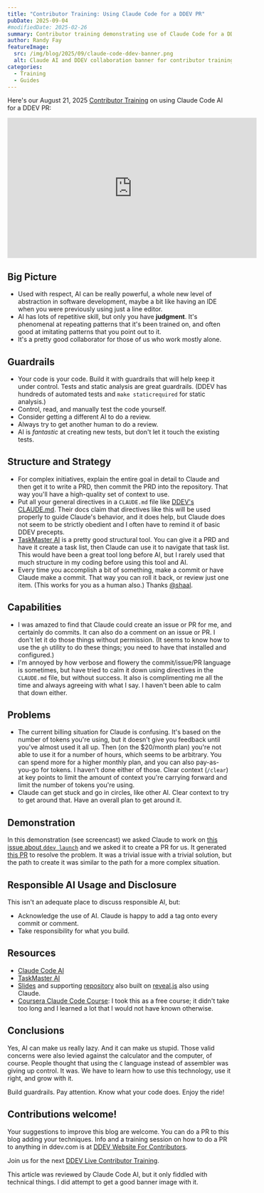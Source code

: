 ```yaml
---
title: "Contributor Training: Using Claude Code for a DDEV PR"
pubDate: 2025-09-04
#modifiedDate: 2025-02-26
summary: Contributor training demonstrating use of Claude Code for a DDEV PR.
author: Randy Fay
featureImage:
  src: /img/blog/2025/09/claude-code-ddev-banner.png
  alt: Claude AI and DDEV collaboration banner for contributor training
categories:
  - Training
  - Guides
---
```


Here's our August 21, 2025 [Contributor Training](/blog/category/training) on using Claude Code AI for a DDEV PR:

<div class="video-container">
<iframe width="560" height="315" src="https://www.youtube.com/embed/sUSHF4V7yzs?si=t102XbCqHz6XBJvF" title="YouTube video player" frameborder="0" allow="accelerometer; autoplay; clipboard-write; encrypted-media; gyroscope; picture-in-picture; web-share" referrerpolicy="strict-origin-when-cross-origin" allowfullscreen></iframe>
</div>

## Big Picture

- Used with respect, AI can be really powerful, a whole new level of abstraction in software development, maybe a bit like having an IDE when you were previously using just a line editor.
- AI has lots of repetitive skill, but only you have **judgment**. It's phenomenal at repeating patterns that it's been trained on, and often good at imitating patterns that you point out to it.
- It's a pretty good collaborator for those of us who work mostly alone.

## Guardrails

- Your code is your code. Build it with guardrails that will help keep it under control. Tests and static analysis are great guardrails. (DDEV has hundreds of automated tests and `make staticrequired` for static analysis.)
- Control, read, and manually test the code yourself.
- Consider getting a different AI to do a review.
- Always try to get another human to do a review.
- AI is _fantastic_ at creating new tests, but don't let it touch the existing tests.

## Structure and Strategy

- For complex initiatives, explain the entire goal in detail to Claude and then get it to write a PRD, then commit the PRD into the repository. That way you'll have a high-quality set of context to use.
- Put all your general directives in a `CLAUDE.md` file like [DDEV's CLAUDE.md](https://github.com/ddev/ddev/blob/main/CLAUDE.md). Their docs claim that directives like this will be used properly to guide Claude's behavior, and it does help, but Claude does not seem to be strictly obedient and I often have to remind it of basic DDEV precepts.
- [TaskMaster AI](https://www.task-master.dev/) is a pretty good structural tool. You can give it a PRD and have it create a task list, then Claude can use it to navigate that task list. This would have been a great tool long before AI, but I rarely used that much structure in my coding before using this tool and AI.
- Every time you accomplish a bit of something, make a commit or have Claude make a commit. That way you can roll it back, or review just one item. (This works for you as a human also.) Thanks [@shaal](https://www.drupal.org/u/shaal).

## Capabilities

- I was amazed to find that Claude could create an issue or PR for me, and certainly do commits. It can also do a comment on an issue or PR. I don't let it do those things without permission. (It seems to know how to use the `gh` utility to do these things; you need to have that installed and configured.)
- I'm annoyed by how verbose and flowery the commit/issue/PR language is sometimes, but have tried to calm it down using directives in the `CLAUDE.md` file, but without success. It also is complimenting me all the time and always agreeing with what I say. I haven't been able to calm that down either.

## Problems

- The current billing situation for Claude is confusing. It's based on the number of tokens you're using, but it doesn't give you feedback until you've almost used it all up. Then (on the $20/month plan) you're not able to use it for a number of hours, which seems to be arbitrary. You can spend more for a higher monthly plan, and you can also pay-as-you-go for tokens. I haven't done either of those. Clear context (`/clear`) at key points to limit the amount of context you're carrying forward and limit the number of tokens you're using.
- Claude can get stuck and go in circles, like other AI. Clear context to try to get around that. Have an overall plan to get around it.

## Demonstration

In this demonstration (see screencast) we asked Claude to work on [this issue about `ddev launch`](https://github.com/ddev/ddev/issues/7424) and we asked it to create a PR for us. It generated [this PR](https://github.com/ddev/ddev/pull/7548) to resolve the problem. It was a trivial issue with a trivial solution, but the path to create it was similar to the path for a more complex situation.

## Responsible AI Usage and Disclosure

This isn't an adequate place to discuss responsible AI, but:

- Acknowledge the use of AI. Claude is happy to add a tag onto every commit or comment.
- Take responsibility for what you build.

## Resources

- [Claude Code AI](https://www.anthropic.com/claude-code)
- [TaskMaster AI](https://www.task-master.dev/)
- [Slides](https://rfay.github.io/ddev-claude-presentation/) and supporting [repository](https://github.com/rfay/ddev-claude-presentation) also built on [reveal.js](https://revealjs.com/) also using Claude.
- [Coursera Claude Code Course](https://www.coursera.org/learn/claude-code): I took this as a free course; it didn't take too long and I learned a lot that I would not have known otherwise.

## Conclusions

Yes, AI can make us really lazy. And it can make us stupid. Those valid concerns were also levied against the calculator and the computer, of course. People thought that using the `C` language instead of assembler was giving up control. It was. We have to learn how to use this technology, use it right, and grow with it.

Build guardrails. Pay attention. Know what your code does. Enjoy the ride!

## Contributions welcome!

Your suggestions to improve this blog are welcome. You can do a PR to this blog adding your techniques. Info and a training session on how to do a PR to anything in ddev.com is at [DDEV Website For Contributors](ddev-website-for-contributors.md).

Join us for the next [DDEV Live Contributor Training](ddev-september-2025-newsletter.md).

This article was reviewed by Claude Code AI, but it only fiddled with technical things. I did attempt to get a good banner image with it.
